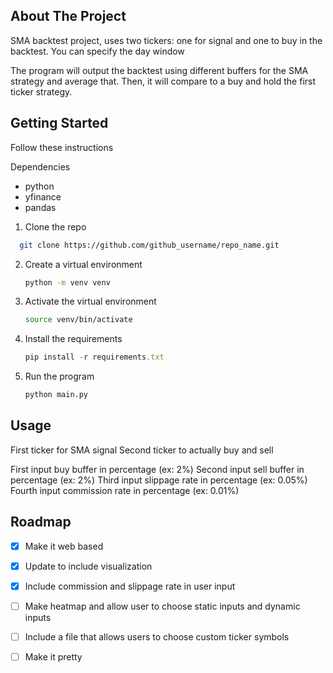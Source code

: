 <!-- ABOUT THE PROJECT -->
## About The Project

SMA backtest project, uses two tickers: one for signal and one to buy in the backtest. You can specify the day window

The program will output the backtest using different buffers for the SMA strategy and average that. Then, it will compare to a buy and hold the first ticker strategy.


<!-- GETTING STARTED -->
## Getting Started

Follow these instructions

Dependencies
* python
* yfinance
* pandas

1. Clone the repo
```sh
  git clone https://github.com/github_username/repo_name.git
  ```
2. Create a virtual environment
   ```sh
   python -m venv venv
   ```
3. Activate the virtual environment
   ```sh
   source venv/bin/activate
   ```
4. Install the requirements
   ```js
   pip install -r requirements.txt
   ```
5. Run the program
   ```sh
   python main.py
   ```
<!-- USAGE -->
## Usage

First ticker for SMA signal
Second ticker to actually buy and sell

First input buy buffer in percentage (ex: 2%)
Second input sell buffer in percentage (ex: 2%)
Third input slippage rate in percentage (ex: 0.05%)
Fourth input commission rate in percentage (ex: 0.01%)

<!-- ROADMAP -->
## Roadmap

- [X] Make it web based
- [X] Update to include visualization
- [X] Include commission and slippage rate in user input
- [ ] Make heatmap and allow user to choose static inputs and dynamic inputs
- [ ] Include a file that allows users to choose custom ticker symbols
- [ ] Make it pretty

